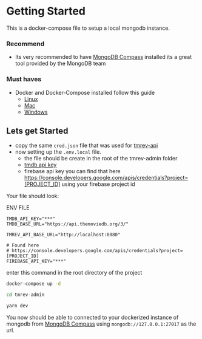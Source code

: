 # Getting Started
This is a docker-compose file to setup a local mongodb instance.

### Recommend  
 - Its very recommended to have [MongoDB Compass](https://www.mongodb.com/try/download/compass) installed its a great tool provided by the MongoDB team

### Must haves
 - Docker and Docker-Compose installed follow this guide
   - [Linux](https://docs.docker.com/desktop/install/linux-install/)
   - [Mac](https://docs.docker.com/desktop/install/mac-install/)
   - [Windows](https://docs.docker.com/desktop/install/windows-install/)

## Lets get Started
 - copy the same `cred.json` file that was used for [tmrev-api](https://github.com/tmrev/tmrev-api)
 - now setting up the `.env.local` file.
   - the file should be create in the root of the tmrev-admin folder
   - [tmdb api key](https://developer.themoviedb.org/docs)
   - firebase api key you can find that here https://console.developers.google.com/apis/credentials?project=[PROJECT_ID] using your firebase project id

Your file should look:

ENV FILE
```
TMDB_API_KEY="***"
TMDB_BASE_URL="https://api.themoviedb.org/3/"

TMREV_API_BASE_URL="http://localhost:8080"

# Found here
# https://console.developers.google.com/apis/credentials?project=[PROJECT_ID]
FIREBASE_API_KEY="***"
```   

enter this command in the root directory of the project

```bash
docker-compose up -d
```

```bash
cd tmrev-admin

yarn dev
```



You now should be able to connected to your dockerized instance of mongodb from [MongoDB Compass](https://www.mongodb.com/try/download/compass) using `mongodb://127.0.0.1:27017` as the url.